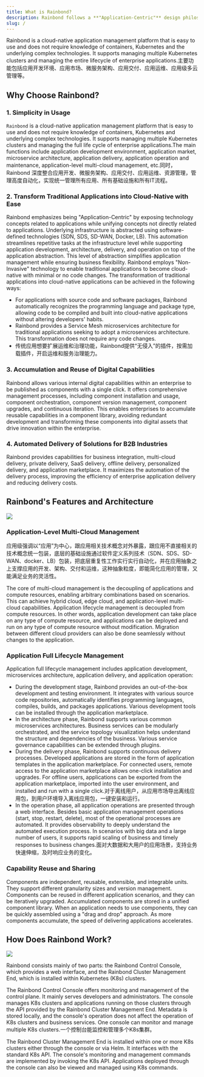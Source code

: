 ```yaml
---
title: What is Rainbond?
description: Rainbond follows a **"Application-Centric"** design philosophy, unifying container, Kubernetes, and underlying infrastructure-related technologies. This allows users to focus on their business without the need to invest significant time and effort in learning and managing technologies outside of their business domain. Rainbond deeply integrates application development, microservices architecture, application delivery, application operation, and resource management, achieving unified management of all applications, infrastructure, and IT processes.
slug: /
---
```


<!-- ## Rainbond是什么？ -->

Rainbond is a cloud-native application management platform that is easy to use and does not require knowledge of containers, Kubernetes and the underlying complex technologies. It supports managing multiple Kubernetes clusters and managing the entire lifecycle of enterprise applications.主要功能包括应用开发环境、应用市场、微服务架构、应用交付、应用运维、应用级多云管理等。

## Why Choose Rainbond?

### 1. Simplicity in Usage

`Rainbond` is a cloud-native application management platform that is easy to use and does not require knowledge of containers, Kubernetes and underlying complex technologies. It supports managing multiple Kubernetes clusters and managing the full life cycle of enterprise applications.The main functions include application development environment, application market, microservice architecture, application delivery, application operation and maintenance, application-level multi-cloud management, etc.同时，Rainbond 深度整合应用开发、微服务架构、应用交付、应用运维、资源管理，管理高度自动化，实现统一管理所有应用、所有基础设施和所有IT流程。

### 2. Transform Traditional Applications into Cloud-Native with Ease

Rainbond emphasizes being "Application-Centric" by exposing technology concepts related to applications while unifying concepts not directly related to applications. Underlying infrastructure is abstracted using software-defined technologies (SDN, SDS, SD-WAN, Docker, LB). This automation streamlines repetitive tasks at the infrastructure level while supporting application development, architecture, delivery, and operation on top of the application abstraction. This level of abstraction simplifies application management while ensuring business flexibility.
Rainbond employs "Non-Invasive" technology to enable traditional applications to become cloud-native with minimal or no code changes. The transformation of traditional applications into cloud-native applications can be achieved in the following ways:

- For applications with source code and software packages, Rainbond automatically recognizes the programming language and package type, allowing code to be compiled and built into cloud-native applications without altering developers' habits.
- Rainbond provides a Service Mesh microservices architecture for traditional applications seeking to adopt a microservices architecture. This transformation does not require any code changes.
- 传统应用想要扩展运维和治理功能，Rainbond提供“无侵入”的插件，按需加载插件，开启运维和服务治理能力。

### 3. Accumulation and Reuse of Digital Capabilities

Rainbond allows various internal digital capabilities within an enterprise to be published as components with a single click. It offers comprehensive management processes, including component installation and usage, component orchestration, component version management, component upgrades, and continuous iteration. This enables enterprises to accumulate reusable capabilities in a component library, avoiding redundant development and transforming these components into digital assets that drive innovation within the enterprise.

### 4. Automated Delivery of Solutions for B2B Industries

Rainbond provides capabilities for business integration, multi-cloud delivery, private delivery, SaaS delivery, offline delivery, personalized delivery, and application marketplace. It maximizes the automation of the delivery process, improving the efficiency of enterprise application delivery and reducing delivery costs.

## Rainbond's Features and Architecture

![](https://grstatic.oss-cn-shanghai.aliyuncs.com/case/2022/03/17/16474283190784.jpg)

### Application-Level Multi-Cloud Management

应用级强调以“应用”为中心，跟应用相关技术概念对外暴露，跟应用不直接相关的技术概念统一包装，底层的基础设施通过软件定义系列技术（SDN、SDS、SD-WAN、docker、LB）包装，把底层重复性工作实行实行自动化，并在应用抽象之上支撑应用的开发、架构、交付和运维，这种抽象粒度，即能简化应用的管理，又能满足业务的灵活性。

The core of multi-cloud management is the decoupling of applications and compute resources, enabling arbitrary combinations based on scenarios. This can achieve hybrid cloud, edge cloud, and application-level multi-cloud capabilities. Application lifecycle management is decoupled from compute resources. In other words, application development can take place on any type of compute resource, and applications can be deployed and run on any type of compute resource without modification. Migration between different cloud providers can also be done seamlessly without changes to the application.

### Application Full Lifecycle Management

Application full lifecycle management includes application development, microservices architecture, application delivery, and application operation:

- During the development stage, Rainbond provides an out-of-the-box development and testing environment. It integrates with various source code repositories, automatically identifies programming languages, compiles, builds, and packages applications. Various development tools can be installed through the application marketplace.
- In the architecture phase, Rainbond supports various common microservices architectures. Business services can be modularly orchestrated, and the service topology visualization helps understand the structure and dependencies of the business. Various service governance capabilities can be extended through plugins.
- During the delivery phase, Rainbond supports continuous delivery processes. Developed applications are stored in the form of application templates in the application marketplace. For connected users, remote access to the application marketplace allows one-click installation and upgrades. For offline users, applications can be exported from the application marketplace, imported into the user environment, and installed and run with a single click.对于离线用户，从应用市场导出离线应用包，到用户环境导入离线应用包，一键安装和运行。
- In the operation phase, all application operations are presented through a web interface. Besides basic application management operations (start, stop, restart, delete), most of the operational processes are automated. It provides observability to deeply understand the automated execution process. In scenarios with big data and a large number of users, it supports rapid scaling of business and timely responses to business changes.面对大数据和大用户的应用场景，支持业务快速伸缩，及时响应业务的变化。

### Capability Reuse and Sharing

Components are independent, reusable, extensible, and integrable units. They support different granularity sizes and version management. Components can be reused in different application scenarios, and they can be iteratively upgraded. Accumulated components are stored in a unified component library. When an application needs to use components, they can be quickly assembled using a "drag and drop" approach. As more components accumulate, the speed of delivering applications accelerates.

## How Does Rainbond Work?

![](https://grstatic.oss-cn-shanghai.aliyuncs.com/case/2022/03/17/16474282867950.jpg)

Rainbond consists mainly of two parts: the Rainbond Control Console, which provides a web interface, and the Rainbond Cluster Management End, which is installed within Kubernetes (K8s) clusters.

The Rainbond Control Console offers monitoring and management of the control plane. It mainly serves developers and administrators. The console manages K8s clusters and applications running on those clusters through the API provided by the Rainbond Cluster Management End. Metadata is stored locally, and the console's operation does not affect the operation of K8s clusters and business services. One console can monitor and manage multiple K8s clusters.一个控制台能监控和管理多个K8s集群。

The Rainbond Cluster Management End is installed within one or more K8s clusters either through the console or via Helm. It interfaces with the standard K8s API. The console's monitoring and management commands are implemented by invoking the K8s API. Applications deployed through the console can also be viewed and managed using K8s commands.
